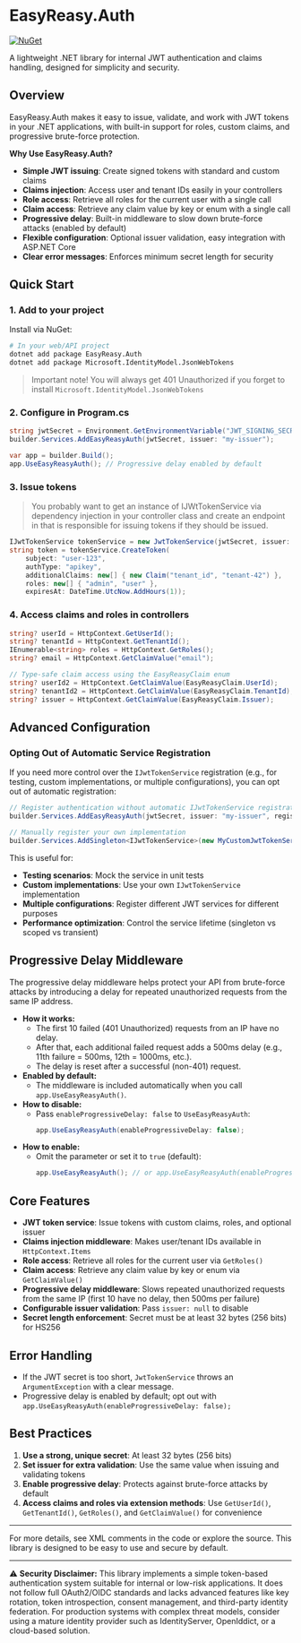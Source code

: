 # EasyReasy.Auth

[![NuGet](https://img.shields.io/badge/nuget-EasyReasy.Auth-blue.svg)](https://www.nuget.org/packages/EasyReasy.Auth)

A lightweight .NET library for internal JWT authentication and claims handling, designed for simplicity and security.

## Overview

EasyReasy.Auth makes it easy to issue, validate, and work with JWT tokens in your .NET applications, with built-in support for roles, custom claims, and progressive brute-force protection.

**Why Use EasyReasy.Auth?**

- **Simple JWT issuing**: Create signed tokens with standard and custom claims
- **Claims injection**: Access user and tenant IDs easily in your controllers
- **Role access**: Retrieve all roles for the current user with a single call
- **Claim access**: Retrieve any claim value by key or enum with a single call
- **Progressive delay**: Built-in middleware to slow down brute-force attacks (enabled by default)
- **Flexible configuration**: Optional issuer validation, easy integration with ASP.NET Core
- **Clear error messages**: Enforces minimum secret length for security

## Quick Start

### 1. Add to your project

Install via NuGet:
```sh
# In your web/API project
dotnet add package EasyReasy.Auth
dotnet add package Microsoft.IdentityModel.JsonWebTokens
```
> Important note! You will always get 401 Unauthorized if you forget to install `Microsoft.IdentityModel.JsonWebTokens`

### 2. Configure in Program.cs

```csharp
string jwtSecret = Environment.GetEnvironmentVariable("JWT_SIGNING_SECRET")!;
builder.Services.AddEasyReasyAuth(jwtSecret, issuer: "my-issuer");

var app = builder.Build();
app.UseEasyReasyAuth(); // Progressive delay enabled by default
```

### 3. Issue tokens
> You probably want to get an instance of IJWtTokenService via dependency injection in your controller class and create an endpoint in that is responsible for issuing tokens if they should be issued.
```csharp
IJwtTokenService tokenService = new JwtTokenService(jwtSecret, issuer: "my-issuer");
string token = tokenService.CreateToken(
    subject: "user-123",
    authType: "apikey",
    additionalClaims: new[] { new Claim("tenant_id", "tenant-42") },
    roles: new[] { "admin", "user" },
    expiresAt: DateTime.UtcNow.AddHours(1));
```

### 4. Access claims and roles in controllers

```csharp
string? userId = HttpContext.GetUserId();
string? tenantId = HttpContext.GetTenantId();
IEnumerable<string> roles = HttpContext.GetRoles();
string? email = HttpContext.GetClaimValue("email");

// Type-safe claim access using the EasyReasyClaim enum
string? userId2 = HttpContext.GetClaimValue(EasyReasyClaim.UserId);
string? tenantId2 = HttpContext.GetClaimValue(EasyReasyClaim.TenantId);
string? issuer = HttpContext.GetClaimValue(EasyReasyClaim.Issuer);
```

## Advanced Configuration

### Opting Out of Automatic Service Registration

If you need more control over the `IJwtTokenService` registration (e.g., for testing, custom implementations, or multiple configurations), you can opt out of automatic registration:

```csharp
// Register authentication without automatic IJwtTokenService registration
builder.Services.AddEasyReasyAuth(jwtSecret, issuer: "my-issuer", registerJwtTokenService: false);

// Manually register your own implementation
builder.Services.AddSingleton<IJwtTokenService>(new MyCustomJwtTokenService(jwtSecret, issuer));
```

This is useful for:
- **Testing scenarios**: Mock the service in unit tests
- **Custom implementations**: Use your own `IJwtTokenService` implementation
- **Multiple configurations**: Register different JWT services for different purposes
- **Performance optimization**: Control the service lifetime (singleton vs scoped vs transient)

## Progressive Delay Middleware

The progressive delay middleware helps protect your API from brute-force attacks by introducing a delay for repeated unauthorized requests from the same IP address.

- **How it works:**
  - The first 10 failed (401 Unauthorized) requests from an IP have no delay.
  - After that, each additional failed request adds a 500ms delay (e.g., 11th failure = 500ms, 12th = 1000ms, etc.).
  - The delay is reset after a successful (non-401) request.
- **Enabled by default:**
  - The middleware is included automatically when you call `app.UseEasyReasyAuth()`.
- **How to disable:**
  - Pass `enableProgressiveDelay: false` to `UseEasyReasyAuth`:
    ```csharp
    app.UseEasyReasyAuth(enableProgressiveDelay: false);
    ```
- **How to enable:**
  - Omit the parameter or set it to `true` (default):
    ```csharp
    app.UseEasyReasyAuth(); // or app.UseEasyReasyAuth(enableProgressiveDelay: true);
    ```

## Core Features

- **JWT token service**: Issue tokens with custom claims, roles, and optional issuer
- **Claims injection middleware**: Makes user/tenant IDs available in `HttpContext.Items`
- **Role access**: Retrieve all roles for the current user via `GetRoles()`
- **Claim access**: Retrieve any claim value by key or enum via `GetClaimValue()`
- **Progressive delay middleware**: Slows repeated unauthorized requests from the same IP (first 10 have no delay, then 500ms per failure)
- **Configurable issuer validation**: Pass `issuer: null` to disable
- **Secret length enforcement**: Secret must be at least 32 bytes (256 bits) for HS256

## Error Handling

- If the JWT secret is too short, `JwtTokenService` throws an `ArgumentException` with a clear message.
- Progressive delay is enabled by default; opt out with `app.UseEasyReasyAuth(enableProgressiveDelay: false);`

## Best Practices

1. **Use a strong, unique secret**: At least 32 bytes (256 bits)
2. **Set issuer for extra validation**: Use the same value when issuing and validating tokens
3. **Enable progressive delay**: Protects against brute-force attacks by default
4. **Access claims and roles via extension methods**: Use `GetUserId()`, `GetTenantId()`, `GetRoles()`, and `GetClaimValue()` for convenience

---

For more details, see XML comments in the code or explore the source. This library is designed to be easy to use and secure by default.

---

⚠️ **Security Disclaimer:** This library implements a simple token-based authentication system suitable for internal or low-risk applications. It does not follow full OAuth2/OIDC standards and lacks advanced features like key rotation, token introspection, consent management, and third-party identity federation. For production systems with complex threat models, consider using a mature identity provider such as IdentityServer, OpenIddict, or a cloud-based solution. 